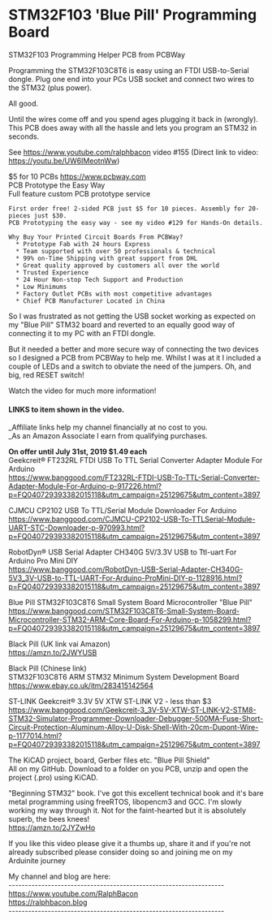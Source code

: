 # STM32F103 'Blue Pill' Programming Board
STM32F103 Programming Helper PCB from PCBWay

Programming the STM32F103C8T6 is easy using an FTDI USB-to-Serial dongle. Plug one end into your PCs USB socket and connect two wires to the STM32 (plus power). 

All good. 

Until the wires come off and you spend ages plugging it back in (wrongly). This PCB does away with all the hassle and lets you program an STM32 in seconds.

See https://www.youtube.com/ralphbacon video #155
(Direct link to video: https://youtu.be/UW6IMeotnWw)

$5 for 10 PCBs https://www.pcbway.com  
PCB Prototype the Easy Way  
Full feature custom PCB prototype service  
```
First order free! 2-sided PCB just $5 for 10 pieces. Assembly for 20-pieces just $30.
PCB Prototyping the easy way - see my video #129 for Hands-On details.

Why Buy Your Printed Circuit Boards From PCBWay?  
  * Prototype Fab with 24 hours Express  
  * Team supported with over 50 professionals & technical  
  * 99% on-Time Shipping with great support from DHL  
  * Great quality approved by customers all over the world  
  * Trusted Experience  
  * 24 Hour Non-stop Tech Support and Production  
  * Low Minimums  
  * Factory Outlet PCBs with most competitive advantages  
  * Chief PCB Manufacturer Located in China 
```

So I was frustrated as not getting the USB socket working as expected on my "Blue Pill" STM32 board and reverted to an equally good way of connecting it to my PC with an FTDI dongle.

But it needed a better and more secure way of connecting the two devices so I designed a PCB from PCBWay to help me. Whilst I was at it I included a couple of LEDs and a switch to obviate the need of the jumpers. Oh, and big, red RESET switch!  

Watch the video for much more information!   

#### LINKS to item shown in the video.
_Affiliate links help my channel financially at no cost to you.  
_As an Amazon Associate I earn from qualifying purchases.  

**On offer until July 31st, 2019 $1.49 each**  
Geekcreit® FT232RL FTDI USB To TTL Serial Converter Adapter Module For Arduino  
https://www.banggood.com/FT232RL-FTDI-USB-To-TTL-Serial-Converter-Adapter-Module-For-Arduino-p-917226.html?p=FQ040729393382015118&utm_campaign=25129675&utm_content=3897

CJMCU CP2102 USB To TTL/Serial Module Downloader For Arduino  
https://www.banggood.com/CJMCU-CP2102-USB-To-TTLSerial-Module-UART-STC-Downloader-p-970993.html?p=FQ040729393382015118&utm_campaign=25129675&utm_content=3897

RobotDyn® USB Serial Adapter CH340G 5V/3.3V USB to Ttl-uart For Arduino Pro Mini DIY  
https://www.banggood.com/RobotDyn-USB-Serial-Adapter-CH340G-5V3_3V-USB-to-TTL-UART-For-Arduino-ProMini-DIY-p-1128916.html?p=FQ040729393382015118&utm_campaign=25129675&utm_content=3897

Blue Pill STM32F103C8T6 Small System Board Microcontroller "Blue Pill"  
https://www.banggood.com/STM32F103C8T6-Small-System-Board-Microcontroller-STM32-ARM-Core-Board-For-Arduino-p-1058299.html?p=FQ040729393382015118&utm_campaign=25129675&utm_content=3897

Black Pill (UK link vai Amazon)  
https://amzn.to/2JWYUSB  

Black Pill (Chinese link)  
STM32F103C8T6 ARM STM32 Minimum System Development Board  
https://www.ebay.co.uk/itm/283415142564  

ST-LINK Geekcreit® 3.3V 5V XTW ST-LINK V2 - less than $3  
https://www.banggood.com/Geekcreit-3_3V-5V-XTW-ST-LINK-V2-STM8-STM32-Simulator-Programmer-Downloader-Debugger-500MA-Fuse-Short-Circuit-Protection-Aluminum-Alloy-U-Disk-Shell-With-20cm-Dupont-Wire-p-1177014.html?p=FQ040729393382015118&utm_campaign=25129675&utm_content=3897

The KiCAD project, board, Gerber files etc. "Blue Pill Shield"  
All on my GitHub. Download to a folder on you PCB, unzip and open the project (.pro) using KiCAD.  

"Beginning STM32" book. I've got this excellent technical book and it's bare metal programming using freeRTOS, libopencm3 and GCC. I'm slowly working my way through it. Not for the faint-hearted but it is absolutely superb, the bees knees!   
https://amzn.to/2JYZwHo

If you like this video please give it a thumbs up, share it and if you're not already subscribed please consider doing so and joining me on my Arduinite journey  

My channel and blog are here:  
\------------------------------------------------------------------  
https://www.youtube.com/RalphBacon  
https://ralphbacon.blog  
\------------------------------------------------------------------
